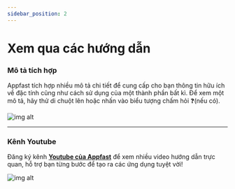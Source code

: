 ```yaml
---
sidebar_position: 2
---
```


# Xem qua các hướng dẫn

### Mô tả tích hợp

Appfast tích hợp nhiều mô tả chi tiết để cung cấp cho bạn thông tin hữu ích về đặc tính cũng như cách sử dụng của một thành phần bất kì. Để xem một mô tả, hãy thử di chuột lên hoặc nhấn vào biểu tượng chấm hỏi ❓(nếu có).

![img alt](/img/start/guide/200507-xem-qua-cac-huong-dan-01.gif)

---

### Kênh Youtube

Đăng ký kênh **[Youtube của Appfast](https://www.youtube.com/channel/UCMxYFX8Fp1jR_Onlc5ysVbg)** để xem nhiều video hướng dẫn trực quan, hỗ trợ bạn từng bước để tạo ra các ứng dụng tuyệt vời!

![img alt](/img/start/guide/200507-xem-qua-cac-huong-dan-02.jpeg)